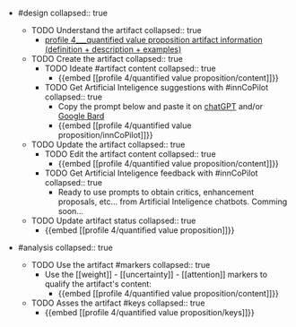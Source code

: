 
- #design
   collapsed:: true
  - TODO Understand the artifact
    collapsed:: true
    - [profile 4___quantified value proposition artifact information (definition + description + examples)](https://go.innbok.com/#/page/innBoK%2Fprofile-%28id%29%2Fquantified-value-proposition%2Finfo)
  - TODO Create the artifact
     collapsed:: true
    - TODO Ideate #artifact content
      collapsed:: true
      - {{embed [[profile 4/quantified value proposition/content]]}}
    - TODO Get Artificial Inteligence suggestions with #innCoPilot
      collapsed:: true
      - Copy the prompt below and paste it on [chatGPT](https://chat.openai.com) and/or [Google Bard](https://bard.google.com/chat)
      - {{embed [[profile 4/quantified value proposition/innCoPilot]]}}
  - TODO Update the artifact
    collapsed:: true
    - TODO Edit the artifact content
     collapsed:: true
      - {{embed [[profile 4/quantified value proposition/content]]}}
    - TODO Get Artificial Inteligence feedback with #innCoPilot
      collapsed:: true
      - Ready to use prompts to obtain critics, enhancement proposals, etc... from Artificial Inteligence chatbots. Comming soon...
  - TODO Update artifact status
    collapsed:: true
    - {{embed [[profile 4/quantified value proposition]]}}


- #analysis
  collapsed:: true
  - TODO Use the artifact #markers
    collapsed:: true
    - Use the [[weight]] - [[uncertainty]] - [[attention]] markers to qualify the artifact's content:
      - {{embed [[profile 4/quantified value proposition/content]]}}
  - TODO Asses the artifact #keys
    collapsed:: true
    - {{embed [[profile 4/quantified value proposition/keys]]}}



